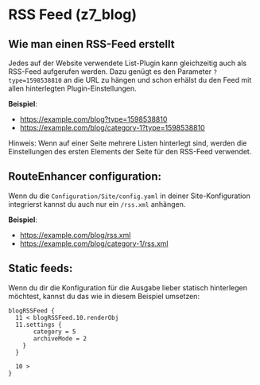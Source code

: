 # RSS Feed (z7_blog)

## Wie man einen RSS-Feed erstellt

Jedes auf der Website verwendete List-Plugin kann gleichzeitig auch als RSS-Feed aufgerufen werden. 
Dazu genügt es den Parameter `?type=1598538810` an die URL zu hängen und schon erhälst du den Feed mit allen hinterlegten Plugin-Einstellungen.

**Beispiel**: 
* https://example.com/blog?type=1598538810
* https://example.com/blog/category-1?type=1598538810

Hinweis: Wenn auf einer Seite mehrere Listen hinterlegt sind, werden die Einstellungen des ersten Elements der Seite für den RSS-Feed verwendet.

## RouteEnhancer configuration:

Wenn du die `Configuration/Site/config.yaml` in deiner Site-Konfiguration integrierst kannst du auch nur ein `/rss.xml` anhängen.

**Beispiel**: 

* https://example.com/blog/rss.xml
* https://example.com/blog/category-1/rss.xml

## Static feeds:

Wenn du dir die Konfiguration für die Ausgabe lieber statisch hinterlegen möchtest, kannst du das wie in diesem Beispiel umsetzen: 

```
blogRSSFeed {
  11 < blogRSSFeed.10.renderObj
  11.settings {
       category = 5
       archiveMode = 2
    }
  }

  10 >
}
```
